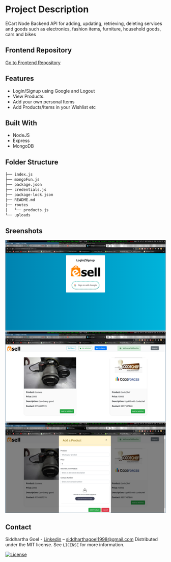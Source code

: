 # Project Description
ECart Node Backend API for adding, updating, retrieving, deleting services and goods such as electronics, fashion items, furniture, household goods, cars and bikes

## Frontend Repository
[Go to Frontend Repository](https://github.com/sidcoool/ECart-React-Frontend)


## Features
- Login/Signup using Google and Logout
- View Products.
- Add your own personal Items
- Add Products/Items in your Wishlist etc

## Built With
- NodeJS
- Express
- MongoDB

## Folder Structure
```
├── index.js
├── mongoFun.js
├── package.json
├── credentials.js
├── package-lock.json
├── README.md
├── routes
│   └── products.js
└── uploads
```

## Sreenshots
![Screenshot](Screens/s1.png)
![Screenshot](Screens/s2.png)
![Screenshot](Screens/s3.png)

## Contact

Siddhartha Goel - [Linkedin](https://linkedin.com/in/siddhartha-goel-b2098117a) – siddharthagoel1998@gmail.com
Distributed under the MIT license. See ``LICENSE`` for more information.

[![License][license-image]][license-url]

[license-image]:https://img.shields.io/badge/license-MIT-blue.svg

[license-url]:https://raw.githubusercontent.com/clamytoe/pyTrack/master/LICENSE




